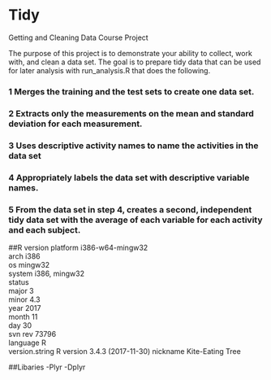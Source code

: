 # Tidy

Getting and Cleaning Data Course Project

The purpose of this project is to demonstrate your ability to collect, work with, and clean a data set. The goal is to prepare tidy data that can be used for later analysis with run_analysis.R that does the following.

 ###  1 Merges the training and the test sets to create one data set.
 ###  2 Extracts only the measurements on the mean and standard deviation for each measurement.
 ###  3 Uses descriptive activity names to name the activities in the data set
 ###  4 Appropriately labels the data set with descriptive variable names.
 ###  5 From the data set in step 4, creates a second, independent tidy data set with the average of each variable for each activity and each subject.

##R version
platform       i386-w64-mingw32            
arch           i386                        
os             mingw32                     
system         i386, mingw32               
status                                     
major          3                           
minor          4.3                         
year           2017                        
month          11                          
day            30                          
svn rev        73796                       
language       R                           
version.string R version 3.4.3 (2017-11-30)
nickname       Kite-Eating Tree    

##Libaries
-Plyr
-Dplyr

